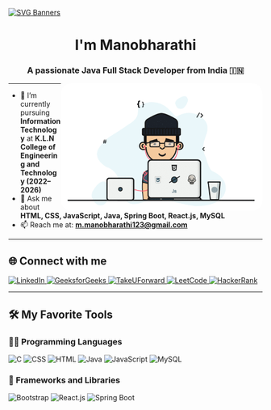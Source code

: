 [![SVG Banners](https://svg-banners.vercel.app/api?type=origin&text1=Hello%20Everyone%20😁&text2=💖%20FullStack%20Developer&width=1000&height=300&align=center)](https://github.com/Akshay090/svg-banners)

<div align="center">

# I'm Manobharathi
### A passionate Java Full Stack Developer from India 🇮🇳
</div>

<img align="right" style="border-radius:20px;" alt="Coding" width="400" src="https://github.com/ayrus-369/ayrus-369/blob/main/github-gif.gif"/>

---

- 🔭 I’m currently pursuing **Information Technology** at **K.L.N College of Engineering and Technology (2022–2026)**  
- 💬 Ask me about **HTML, CSS, JavaScript, Java, Spring Boot, React.js, MySQL**  
- 📫 Reach me at: **m.manobharathi123@gmail.com**

---

## 🌐 Connect with me

<p align="left">
  <a href="https://www.linkedin.com/in/manobharathi-m-69585b23b/" target="_blank">
    <img src="https://raw.githubusercontent.com/rahuldkjain/github-profile-readme-generator/master/src/images/icons/Social/linked-in-alt.svg" alt="LinkedIn" width="40" height="30"/>
  </a>
  <a href="https://www.geeksforgeeks.org/user/mmanobharathi123/" target="_blank">
    <img src="https://raw.githubusercontent.com/rahuldkjain/github-profile-readme-generator/master/src/images/icons/Social/geeks-for-geeks.svg" alt="GeeksforGeeks" width="40" height="30"/>
  </a>
  <a href="https://takeuforward.org/profile/manobharathi" target="_blank">
    <img src="https://yt3.googleusercontent.com/ytc/AIdro_mdPFTT7VuJHQkvzW9gjJxvSV3bBDpEVNw8dWOmHjTT5g=s900-c-k-c0x00ffffff-no-rj" alt="TakeUForward" width="40" height="30"/>
  </a>
  <a href="https://leetcode.com/user6465gj/" target="_blank">
    <img src="https://upload.wikimedia.org/wikipedia/commons/1/19/LeetCode_logo_black.png" alt="LeetCode" width="40" height="30"/>
  </a>
  <a href="https://www.hackerrank.com/m_manobharathi11" target="_blank">
    <img src="https://cdn.worldvectorlogo.com/logos/hackerrank.svg" alt="HackerRank" width="40" height="30"/>
  </a>
</p>

---

## 🛠️ My Favorite Tools

### 👨‍💻 Programming Languages
<p>
  <img src="https://upload.wikimedia.org/wikipedia/commons/1/18/C_Programming_Language.svg" alt="C" width="40"/>
  <img src="https://static.wikia.nocookie.net/coding-help/images/0/05/CSS3_Logo.PNG" alt="CSS" width="40"/>
  <img src="https://img.icons8.com/color/48/html-5--v1.png" alt="HTML" width="40"/>
  <img src="https://cdn.jsdelivr.net/gh/devicons/devicon/icons/java/java-original.svg" alt="Java" width="40"/>
  <img src="https://img.icons8.com/color/48/javascript.png" alt="JavaScript" width="40"/>
  <img src="https://www.vectorlogo.zone/logos/mysql/mysql-official.svg" alt="MySQL" width="40"/>
</p>

### 🧰 Frameworks and Libraries
<p>
  <img src="https://getbootstrap.com/docs/5.0/assets/brand/bootstrap-logo-shadow.png" alt="Bootstrap" width="40"/>
  <img src="https://cdn.worldvectorlogo.com/logos/react-2.svg" alt="React.js" width="40"/>
  <img src="https://cdn.jsdelivr.net/gh/devicons/devicon/icons/spring/spring-original.svg" alt="Spring Boot" width="40"/>
</p>
